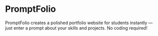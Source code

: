 # PromptFolio
PromptFolio creates a polished portfolio website for students instantly — just enter a prompt about your skills and projects. No coding required!
